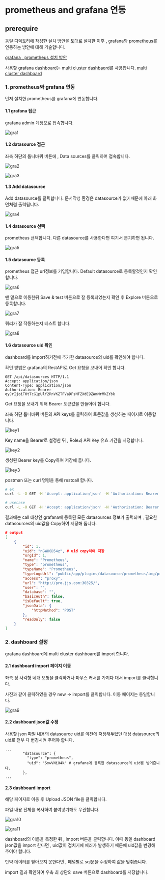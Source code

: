 # prometheus and grafana 연동
## prerequire
동일 디렉토리에 작성한 설치 방안을 토대로 설치한 이후 , grafana와 prometheus를 연동하는 방안에 대해 기술합니다.

[grafana , prometheus 설치 방안](https://github.com/jjsair0412/kubernetes_info/blob/main/k8s's%20solutions/grafana%20%2C%20prometheus/grafana%20%EB%B0%8F%20prometheus%20%EC%84%A4%EC%B9%98%EB%B0%A9%EC%95%88.md)

사용할 grafana dashboard는 multi cluster dashbaord를 사용합니다.
[multi cluster dashboard](https://github.com/jjsair0412/kubernetes_info/blob/main/grafana/grafana%20dashboards/k8s%20grafana%20multi%20cluster%20dashboard.json)

### 1. prometheus와 grafana 연동
먼저 설치한 prometheus를 grafana에 연동합니다.

#### 1.1 grafana 접근
grafana admin 계정으로 접속합니다.

![gra1][gra1]

[gra1]:./images/gra1.png

#### 1.2 datasource 접근
좌측 하단의 톱니바퀴 버튼에 , Data sources를 클릭하여 접속합니다.

![gra2][gra2]

[gra2]:./images/gra2.png

![gra3][gra3]

[gra3]:./images/gra3.png

#### 1.3 Add datasource
Add datasource를 클릭합니다. 
문서작성 환경은 datasource가 없기때문에 아래 화면처럼 출력됩니다.

![gra4][gra4]

[gra4]:./images/gra4.png

#### 1.4 datasource 선택
prometheus 선택합니다.
다른 datasource를 사용한다면 여기서 분기하면 됩니다.

![gra5][gra5]

[gra5]:./images/gra5.png

#### 1.5 datasource 등록
prometheus 접근 url정보를 기입합니다.
Default datasource로 등록할것인지 확인합니다.

![gra6][gra6]

[gra6]:./images/gra6.png

맨 밑으로 이동한뒤 Save & test 버튼으로 잘 등록되었는지 확인 후 Explore 버튼으로 등록합니다.

![gra7][gra7]

[gra7]:./images/gra7.png

쿼리가 잘 작동하는지 테스트 합니다.

![gra8][gra8]

[gra8]:./images/gra8.png

#### 1.6 datasource uid 확인
dashboard를 import하기전에 추가한 datasource의 uid를 확인해야 합니다.

확인 방법은 grafana의 RestAPI로 Get 요청을 보내어 확인 합니다.

```http
GET /api/datasources HTTP/1.1
Accept: application/json
Content-Type: application/json
Authorization: Bearer eyJrIjoiT0tTcG1pUlY2RnVKZTFVaDFsNFZXdE9ZWmNrMkZYbk
```

Get 요청을 보내기 위해 Bearer 토큰값을 만들어야 합니다.

좌측 하단 톱니바퀴 버튼의 API keys를 클릭하여 토큰값을 생성하는 페이지로 이동합니다.

![key1][key1]

[key1]:./images/key1.png

Key name을 Bearer로 설정한 뒤 , Role과 API Key 유효 기간을 지정합니다.

![key2][key2]

[key2]:./images/key2.png

생성된 Bearer key를 Copy하여 저장해 둡니다.

![key3][key3]

[key3]:./images/key3.png

postman 또는 curl 명령을 통해 restcall 합니다.
```bash
# ex
curl -L -X GET -H 'Accept: application/json' -H 'Authorization: Bearer {token}' 'http://grafa_url/api/datasources'

# usecase
curl -L -X GET -H 'Accept: application/json' -H 'Authorization: Bearer eyJrIjoiV1RUbTluMVV6R25QVnJjOHpWdWw4c1k1bkltV0syRGYiLCJuIjoiQmVhcmVyIiwiaWQiOjF9' 'http://gra.jjs.com/api/datasources'
```

결과에는 call 대상인 grafana에 등록된 모든 datasources 정보가 출력되며 , 필요한 datasources의 uid값을 Copy하여 저장해 둡니다.
```json
# output
[
    {
        "id": 1,
        "uid": "nGWH6D54z", # uid copy하여 저장
        "orgId": 1,
        "name": "Prometheus",
        "type": "prometheus",
        "typeName": "Prometheus",
        "typeLogoUrl": "public/app/plugins/datasource/prometheus/img/prometheus_logo.svg",
        "access": "proxy",
        "url": "http://pro.jjs.com:30325/",
        "user": "",
        "database": "",
        "basicAuth": false,
        "isDefault": true,
        "jsonData": {
            "httpMethod": "POST"
        },
        "readOnly": false
    }
]
```

### 2. dashboard 설정
grafana dashboard에 multi cluster dashboard를 import 합니다.

#### 2.1 dashboard import 페이지 이동
좌측 정 사각형 네개 모형을 클릭하거나 마우스 커서를 가져다 대서 import를 클릭합니다.

사진과 같이 클릭하였을 경우 new -> import를 클릭합니다.
이동 페이지는 동일합니다.

![gra9][gra9]

[gra9]:./images/gra9.png

#### 2.2 dashboard json값 수정
사용할 json 파일 내용의 datasource uid를 이전에 저장해두었던 대상 datasource의 uid로 전부 다 변경시켜 주어야 합니다.
```
...
        "datasource": {
          "type": "prometheus", 
          "uid": "SxwVNiO4k" # grafana에 등록한 datasource의 uid를 넣어줍니다.
        },
...
```

#### 2.3 dashboard import

해당 페이지로 이동 후 Upload JSON file을 클릭합니다.

파일 내용 전체를 복사하여 붙여넣기해도 무관합니다.

![gra10][gra10]

[gra10]:./images/gra10.png

![gra11][gra11]

[gra11]:./images/gra11.png

dashboard의 이름을 특정한 뒤 , import 버튼을 클릭합니다.
이때 동일 dashboard json값을 import 한다면 , uid값이 겹치기에 에러가 발생하기 때문에 uid값을 변경해 주어야 합니다.

만약 데이터를 받아오지 못한다면 , 페널별로 sql문을 수정하여 값을 맞춰줍니다.

import 결과 확인하여 우측 최 상단의 save 버튼으로 dashboard를 저장합니다.